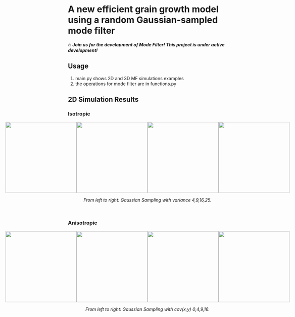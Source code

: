 # A new efficient grain growth model using a random Gaussian-sampled mode filter

:fire: ***Join us for the development of Mode Filter! This project is under active development!***

## Usage
1. main.py shows 2D and 3D MF simulations examples
2. the operations for mode filter are in functions.py


## 2D Simulation Results
### Isotropic
<div style="display: flex; justify-content: center; align-items: center;">
  <img src="materials/isotropic/var4.gif" width="225" />
  <img src="materials/isotropic/var9.gif" width="225" />
  <img src="materials/isotropic/var16.gif" width="225" />
  <img src="materials/isotropic/var25.gif" width="225" />
</div>

<p align="middle">
    <em >From left to right: Gaussian Sampling with variance 4,9,16,25.</em>
</p>
<br>

### Anisotropic
<div style="display: flex; justify-content: center; align-items: center;">
  <img src="materials/anisotropic/ims_id0_0.gif" width="225" />
  <img src="materials/anisotropic/ims_id0_4.gif" width="225" />
  <img src="materials/anisotropic/ims_id0_9.gif" width="225" />
  <img src="materials/anisotropic/ims_id0_16.gif" width="225" />
</div>

<p align="middle">
    <em >From left to right: Gaussian Sampling with cov(x,y) 0,4,9,16.</em>
</p>
<br>



